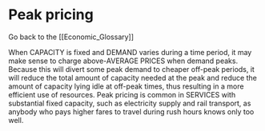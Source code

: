 # Peak pricing

Go back to the [[Economic_Glossary]]


When CAPACITY is fixed and DEMAND varies during a time period, it may make sense to charge above-AVERAGE PRICES when demand peaks. Because this will divert some peak demand to cheaper off-peak periods, it will reduce the total amount of capacity needed at the peak and reduce the amount of capacity lying idle at off-peak times, thus resulting in a more efficient use of resources. Peak pricing is common in SERVICES with substantial fixed capacity, such as electricity supply and rail transport, as anybody who pays higher fares to travel during rush hours knows only too well.

